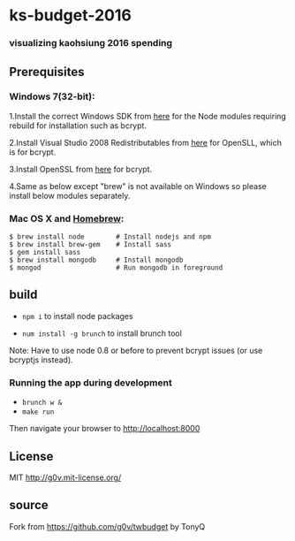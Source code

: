 # ks-budget-2016
### visualizing kaohsiung 2016 spending

## Prerequisites

### Windows 7(32-bit):

1.Install the correct Windows SDK from [here](http://go.microsoft.com/?linkid=7729279) for the Node modules requiring rebuild for installation such as bcrypt.	

2.Install Visual Studio 2008 Redistributables from [here](http://www.microsoft.com/downloads/details.aspx?familyid=9B2DA534-3E03-4391-8A4D-074B9F2BC1BF) for OpenSLL, which is for bcrypt.	

3.Install OpenSSL from [here](http://slproweb.com/download/Win32OpenSSL-1_0_1e.exe) for bcrypt.	

4.Same as below except "brew" is not available on Windows so please install below modules separately.
	
### Mac OS X and [Homebrew](http://mxcl.github.io/homebrew/):

	$ brew install node        # Install nodejs and npm
	$ brew install brew-gem    # Install sass
	$ gem install sass
	$ brew install mongodb     # Install mongodb
	$ mongod                   # Run mongodb in foreground

## build

* `npm i` to install node packages

* `num install -g brunch` to install brunch tool 

Note: Have to use node 0.8 or before to prevent bcrypt issues (or use bcryptjs instead).

### Running the app during development

* `brunch w &`
* `make run`

Then navigate your browser to [http://localhost:8000](http://localhost:8000)

## License

MIT http://g0v.mit-license.org/

## source

Fork from https://github.com/g0v/twbudget by TonyQ